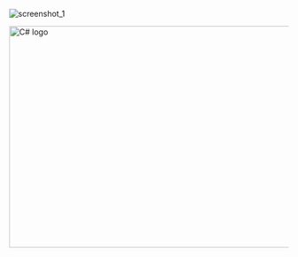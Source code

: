   
![screenshot_1](https://user-images.githubusercontent.com/38188753/48021931-40c53000-e153-11e8-832f-9cbb1ab929a6.png)


 <img src="https://interset.co.th/wp-content/uploads/2018/07/27_c-sharp-logo-filled.png" alt="C# logo" style="float:center; margin-right:25px;" width="800" height="400" />
